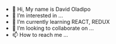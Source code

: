 - 👋 Hi, My name is David Oladipo
- 👀 I’m interested in ...
- 🌱 I’m currently learning REACT, REDUX
- 💞️ I’m looking to collaborate on ...
- 📫 How to reach me ...

<!---
officemahn/officemahn is a ✨ special ✨ repository because its `README.md` (this file) appears on your GitHub profile.
You can click the Preview link to take a look at your changes.
--->
